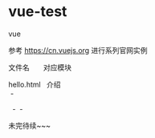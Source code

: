 # vue-test
vue

参考 https://cn.vuejs.org 进行系列官网实例

文件名         	 对应模块  

hello.html     	 介绍     
  -
  
   -
	  -
		  
			 
			 
			   
				 



	

未完待续~~~


